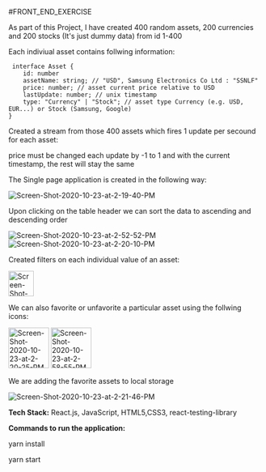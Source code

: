 #FRONT_END_EXERCISE

As part of this Project, I have created 400 random assets, 200 currencies and 200 stocks (It's just dummy data) from id 1-400

Each indiviual asset contains follwing information:

```
 interface Asset {
	id: number
	assetName: string; // "USD", Samsung Electronics Co Ltd : "SSNLF"
	price: number; // asset current price relative to USD
	lastUpdate: number; // unix timestamp
	type: "Currency" | "Stock"; // asset type Currency (e.g. USD, EUR...) or Stock (Samsung, Google)
}
```

Created a stream from those 400 assets which fires 1 update per secound for each asset:

price must be changed each update by -1 to 1 and with the current timestamp, the rest will stay the same

The Single page application is created in the following way:

<img src="https://i.ibb.co/ZWL9Ds9/Screen-Shot-2020-10-23-at-2-19-40-PM.png" alt="Screen-Shot-2020-10-23-at-2-19-40-PM" border="0">

Upon clicking on the table header we can sort the data to ascending and descending order

<img src="https://i.ibb.co/JdJ0fzF/Screen-Shot-2020-10-23-at-2-52-52-PM.png" alt="Screen-Shot-2020-10-23-at-2-52-52-PM" border="0">
<img src="https://i.ibb.co/sgGGnVy/Screen-Shot-2020-10-23-at-2-20-10-PM.png" alt="Screen-Shot-2020-10-23-at-2-20-10-PM" border="0">

Created filters on each individual value of an asset:

<img src="https://i.ibb.co/yfbv755/Screen-Shot-2020-10-23-at-2-19-58-PM.png" alt="Screen-Shot-2020-10-23-at-2-19-58-PM" border="0" height="50px">

We can also favorite or unfavorite a particular asset using the follwing icons:

<div>
<img src="https://i.ibb.co/fYJjHRz/Screen-Shot-2020-10-23-at-2-20-25-PM.png" alt="Screen-Shot-2020-10-23-at-2-20-25-PM" border="0" height="80px">
<img src="https://i.ibb.co/s6LFdsN/Screen-Shot-2020-10-23-at-2-58-55-PM.png" alt="Screen-Shot-2020-10-23-at-2-58-55-PM" border="0" height="80px">
</div>

We are adding the favorite assets to local storage

<img src="https://i.ibb.co/W3FB12b/Screen-Shot-2020-10-23-at-2-21-46-PM.png" alt="Screen-Shot-2020-10-23-at-2-21-46-PM" border="0">

<b>Tech Stack:</b> React.js, JavaScript, HTML5,CSS3, react-testing-library

<b>Commands to run the application:</b>

 yarn install
 
 yarn start 
